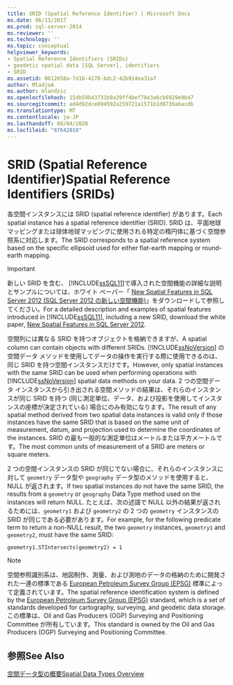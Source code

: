 ```yaml
---
title: SRID (Spatial Reference Identifier) | Microsoft Docs
ms.date: 06/13/2017
ms.prod: sql-server-2014
ms.reviewer: ''
ms.technology: ''
ms.topic: conceptual
helpviewer_keywords:
- Spatial Reference Identifiers (SRIDs)
- geodetic spatial data [SQL Server], identifiers
- SRID
ms.assetid: 0612658a-7d1b-4178-bdc2-42b914ea31a7
author: MladjoA
ms.author: mlandzic
ms.openlocfilehash: 15db59b43731b9a39ff4bef78e3a6cb6929e9b47
ms.sourcegitcommit: ad4d92dce894592a259721a1571b1d8736abacdb
ms.translationtype: MT
ms.contentlocale: ja-JP
ms.lasthandoff: 08/04/2020
ms.locfileid: "87642018"
---
```

# <a name="spatial-reference-identifiers-srids"></a><span data-ttu-id="d9089-102">SRID (Spatial Reference Identifier)</span><span class="sxs-lookup"><span data-stu-id="d9089-102">Spatial Reference Identifiers (SRIDs)</span></span>
  <span data-ttu-id="d9089-103">各空間インスタンスには SRID (spatial reference identifier) があります。</span><span class="sxs-lookup"><span data-stu-id="d9089-103">Each spatial instance has a spatial reference identifier (SRID).</span></span> <span data-ttu-id="d9089-104">SRID は、平面地球マッピングまたは球体地球マッピングに使用される特定の楕円体に基づく空間参照系に対応します。</span><span class="sxs-lookup"><span data-stu-id="d9089-104">The SRID corresponds to a spatial reference system based on the specific ellipsoid used for either flat-earth mapping or round-earth mapping.</span></span>  
  
> [!IMPORTANT]  
>  <span data-ttu-id="d9089-105">新しい SRID を含む、 [!INCLUDE[ssSQL11](../../includes/sssql11-md.md)]で導入された空間機能の詳細な説明とサンプルについては、ホワイト ペーパー「 [New Spatial Features in SQL Server 2012 (SQL Server 2012 の新しい空間機能)](https://go.microsoft.com/fwlink/?LinkId=226407)」をダウンロードして参照してください。</span><span class="sxs-lookup"><span data-stu-id="d9089-105">For a detailed description and examples of spatial features introduced in [!INCLUDE[ssSQL11](../../includes/sssql11-md.md)], including a new SRID, download the white paper, [New Spatial Features in SQL Server 2012](https://go.microsoft.com/fwlink/?LinkId=226407).</span></span>  
  
 <span data-ttu-id="d9089-106">空間列には異なる SRID を持つオブジェクトを格納できますが、</span><span class="sxs-lookup"><span data-stu-id="d9089-106">A spatial column can contain objects with different SRIDs.</span></span> <span data-ttu-id="d9089-107">[!INCLUDE[ssNoVersion](../../includes/ssnoversion-md.md)] の空間データ メソッドを使用してデータの操作を実行する際に使用できるのは、同じ SRID を持つ空間インスタンスだけです。</span><span class="sxs-lookup"><span data-stu-id="d9089-107">However, only spatial instances with the same SRID can be used when performing operations with [!INCLUDE[ssNoVersion](../../includes/ssnoversion-md.md)] spatial data methods on your data.</span></span> <span data-ttu-id="d9089-108">2 つの空間データ インスタンスから引き出される空間メソッドの結果は、それらのインスタンスが同じ SRID を持つ (同じ測定単位、データ、および投影を使用してインスタンスの座標が決定されている) 場合にのみ有効になります。</span><span class="sxs-lookup"><span data-stu-id="d9089-108">The result of any spatial method derived from two spatial data instances is valid only if those instances have the same SRID that is based on the same unit of measurement, datum, and projection used to determine the coordinates of the instances.</span></span> <span data-ttu-id="d9089-109">SRID の最も一般的な測定単位はメートルまたは平方メートルです。</span><span class="sxs-lookup"><span data-stu-id="d9089-109">The most common units of measurement of a SRID are meters or square meters.</span></span>  
  
 <span data-ttu-id="d9089-110">2 つの空間インスタンスの SRID が同じでない場合に、それらのインスタンスに対して `geometry` データ型や `geography` データ型のメソッドを使用すると、NULL が返されます。</span><span class="sxs-lookup"><span data-stu-id="d9089-110">If two spatial instances do not have the same SRID, the results from a `geometry` or `geography` Data Type method used on the instances will return NULL.</span></span> <span data-ttu-id="d9089-111">たとえば、次の述語で NULL 以外の結果が返されるためには、`geometry1` および `geometry2` の 2 つの `geometry` インスタンスの SRID が同じである必要があります。</span><span class="sxs-lookup"><span data-stu-id="d9089-111">For example, for the following predicate term to return a non-NULL result, the two `geometry` instances, `geometry1` and `geometry2`, must have the same SRID:</span></span>  
  
 `geometry1.STIntersects(geometry2) = 1`  
  
> [!NOTE]  
>  <span data-ttu-id="d9089-112">空間参照識別系は、地図制作、測量、および測地のデータの格納のために開発された一連の標準である [European Petroleum Survey Group (EPSG)](https://go.microsoft.com/fwlink/?LinkId=99349) 標準によって定義されています。</span><span class="sxs-lookup"><span data-stu-id="d9089-112">The spatial reference identification system is defined by the [European Petroleum Survey Group (EPSG)](https://go.microsoft.com/fwlink/?LinkId=99349) standard, which is a set of standards developed for cartography, surveying, and geodetic data storage.</span></span> <span data-ttu-id="d9089-113">この標準は、Oil and Gas Producers (OGP) Surveying and Positioning Committee が所有しています。</span><span class="sxs-lookup"><span data-stu-id="d9089-113">This standard is owned by the Oil and Gas Producers (OGP) Surveying and Positioning Committee.</span></span>  
  
## <a name="see-also"></a><span data-ttu-id="d9089-114">参照</span><span class="sxs-lookup"><span data-stu-id="d9089-114">See Also</span></span>  
 [<span data-ttu-id="d9089-115">空間データ型の概要</span><span class="sxs-lookup"><span data-stu-id="d9089-115">Spatial Data Types Overview</span></span>](spatial-data-types-overview.md)  
  
  
